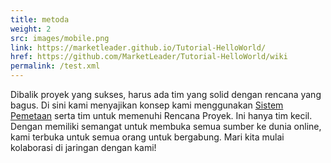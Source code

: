 ```yaml
---
title: metoda
weight: 2
src: images/mobile.png
link: https://marketleader.github.io/Tutorial-HelloWorld/
href: https://github.com/MarketLeader/Tutorial-HelloWorld/wiki
permalink: /test.xml
---
```

Dibalik proyek yang sukses, harus ada tim yang solid dengan rencana yang bagus. Di sini kami menyajikan konsep kami menggunakan <a href="https://chetabahana.github.io/threejs/" target="_blank">Sistem Pemetaan</a> serta tim untuk memenuhi Rencana Proyek. Ini hanya tim kecil. Dengan memiliki semangat untuk membuka semua sumber ke dunia online, kami terbuka untuk semua orang untuk bergabung. Mari kita mulai kolaborasi di jaringan dengan kami!
